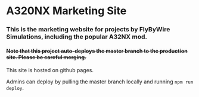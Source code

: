 # A320NX Marketing Site
### This is the marketing website for projects by FlyByWire Simulations, including the popular A32NX mod.

#### ~~Note that this project auto-deploys the master branch to the production site. Please be careful merging.~~

This site is hosted on github pages.

Admins can deploy by pulling the master branch locally and running `npm run deploy`.
